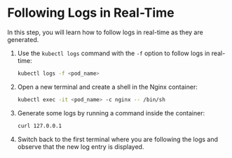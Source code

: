 # Following Logs in Real-Time

In this step, you will learn how to follow logs in real-time as they are generated.

1. Use the `kubectl logs` command with the `-f` option to follow logs in real-time:

   ```bash
   kubectl logs -f <pod_name>
   ```

2. Open a new terminal and create a shell in the Nginx container:

   ```bash
   kubectl exec -it <pod_name> -c nginx -- /bin/sh
   ```

3. Generate some logs by running a command inside the container:

   ```bash
   curl 127.0.0.1
   ```

4. Switch back to the first terminal where you are following the logs and observe that the new log entry is displayed.
